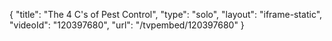 {
    "title": "The 4 C's of Pest Control",
    "type": "solo",
    "layout": "iframe-static",
    "videoId": "120397680",
    "url": "\/tvpembed\/120397680"
}